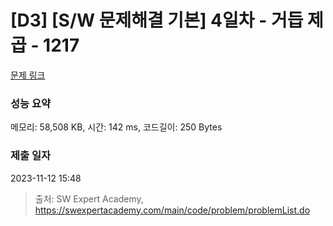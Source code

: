 # [D3] [S/W 문제해결 기본] 4일차 - 거듭 제곱 - 1217 

[문제 링크](https://swexpertacademy.com/main/code/problem/problemDetail.do?contestProbId=AV14dUIaAAUCFAYD) 

### 성능 요약

메모리: 58,508 KB, 시간: 142 ms, 코드길이: 250 Bytes

### 제출 일자

2023-11-12 15:48



> 출처: SW Expert Academy, https://swexpertacademy.com/main/code/problem/problemList.do